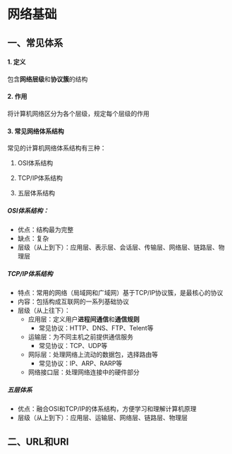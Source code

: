 # 网络基础

## 一、常见体系

#### 1. 定义

包含**网络层级**和**协议簇**的结构

#### 2. 作用

将计算机网络区分为各个层级，规定每个层级的作用

#### 3. 常见网络体系结构

常见的计算机网络体系结构有三种：

1. OSI体系结构

2. TCP/IP体系结构

3. 五层体系结构

##### OSI体系结构：

- 优点：结构最为完整
- 缺点：复杂
- 层级（从上到下）：应用层、表示层、会话层、传输层、网络层、链路层、物理层

##### TCP/IP体系结构

- 特点：常用的网络（局域网和广域网）基于TCP/IP协议簇，是最核心的协议
- 内容：包括构成互联网的一系列基础协议
- 层级（从上往下）：
  - 应用层：定义用户**进程间通信**和**通信规则**
    - 常见协议：HTTP、DNS、FTP、Telent等
  - 运输层：为不同主机之前提供通信服务
    - 常见协议：TCP、UDP等
  - 网际层：处理网络上流动的数据包，选择路由等
    - 常见协议：IP、ARP、RARP等
  - 网络接口层：处理网络连接中的硬件部分

##### 五层体系

- 优点：融合OSI和TCP/IP的体系结构，方便学习和理解计算机原理
- 层级（从上到下）：应用层、运输层、网络层、链路层、物理层

## 二、URL和URI

